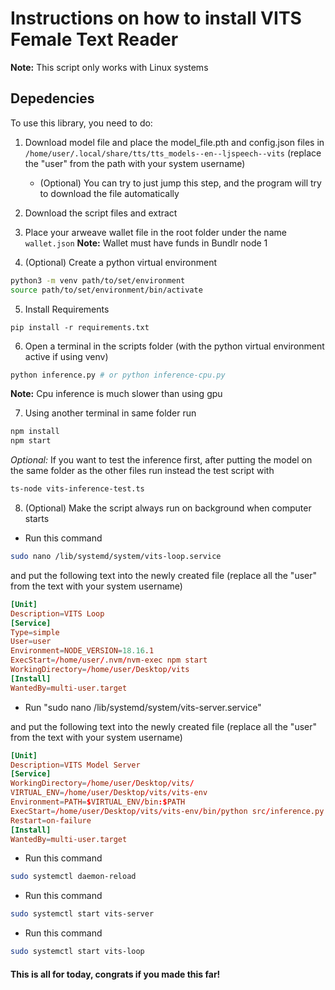 # Instructions on how to install VITS Female Text Reader

**Note:** This script only works with Linux systems

## Depedencies
To use this library, you need to do:


1. Download model file and place the model_file.pth and config.json files in `/home/user/.local/share/tts/tts_models--en--ljspeech--vits` (replace the "user" from the path with your system username)

    * (Optional) You can try to just jump this step, and the program will try to download the file automatically

2. Download the script files and extract

3. Place your arweave wallet file in the root folder under the name `wallet.json`
**Note:** Wallet must have funds in Bundlr node 1

4. (Optional) Create a python virtual environment
```sh
python3 -m venv path/to/set/environment
source path/to/set/environment/bin/activate
```

5. Install Requirements
```
pip install -r requirements.txt
```

6. Open a terminal in the scripts folder (with the python virtual environment active if using venv)
```sh
python inference.py # or python inference-cpu.py
```
**Note:** Cpu inference is much slower than using gpu

7. Using another terminal in same folder run
```sh
npm install
npm start
```

*Optional:* If you want to test the inference first, after putting the model on the same folder as the other files run instead the test script with

```bash
ts-node vits-inference-test.ts
```

8. (Optional) Make the script always run on background when computer starts

* Run this command 

```sh
sudo nano /lib/systemd/system/vits-loop.service
```
    
and put the following text into the newly created file (replace all the "user" from the text with your system username)

```conf
[Unit]
Description=VITS Loop
[Service]
Type=simple
User=user
Environment=NODE_VERSION=18.16.1
ExecStart=/home/user/.nvm/nvm-exec npm start
WorkingDirectory=/home/user/Desktop/vits
[Install]
WantedBy=multi-user.target
```

* Run "sudo nano /lib/systemd/system/vits-server.service" 

and put the following text into the newly created file (replace all the "user" from the text with your system username)

```conf
[Unit]
Description=VITS Model Server
[Service]
WorkingDirectory=/home/user/Desktop/vits/
VIRTUAL_ENV=/home/user/Desktop/vits/vits-env
Environment=PATH=$VIRTUAL_ENV/bin:$PATH
ExecStart=/home/user/Desktop/vits/vits-env/bin/python src/inference.py
Restart=on-failure
[Install]
WantedBy=multi-user.target
```

* Run this command

```sh
sudo systemctl daemon-reload
```

* Run this command

```sh
sudo systemctl start vits-server
```

* Run this command

```sh
sudo systemctl start vits-loop
```

#### This is all for today, congrats if you made this far!
